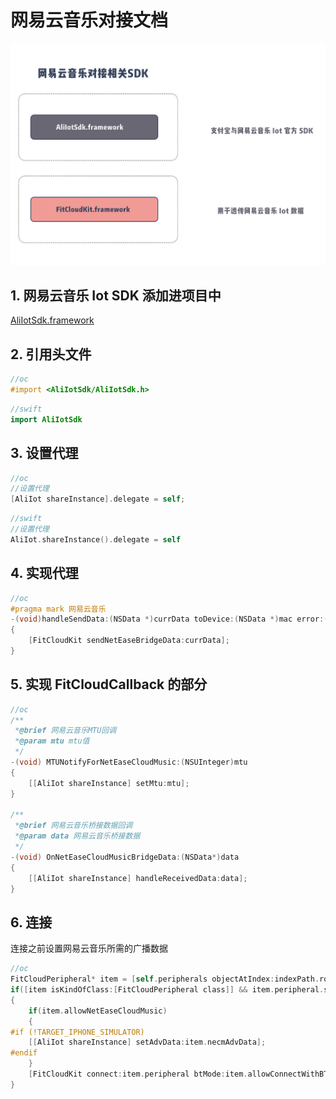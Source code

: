 # 网易云音乐对接文档

![网易云音乐 Iot 对接相关 SDK](media/cloudmusic.png)

## 1. 网易云音乐 Iot SDK 添加进项目中

[AliIotSdk.framework](AliIotSdk.framework)

## 2. 引用头文件

```objective-c
//oc
#import <AliIotSdk/AliIotSdk.h>

```

```swift
//swift
import AliIotSdk
```

## 3. 设置代理

```objective-c
//oc
//设置代理
[AliIot shareInstance].delegate = self;

```

```swift
//swift
//设置代理
AliIot.shareInstance().delegate = self

```

## 4. 实现代理

```objective-c
//oc
#pragma mark 网易云音乐
-(void)handleSendData:(NSData *)currData toDevice:(NSData *)mac error:(NSError *)error
{
    [FitCloudKit sendNetEaseBridgeData:currData];
}

```

## 5. 实现 FitCloudCallback 的部分

```objective-c
//oc
/**
 *@brief 网易云音乐MTU回调
 *@param mtu mtu值
 */
-(void) MTUNotifyForNetEaseCloudMusic:(NSUInteger)mtu
{
    [[AliIot shareInstance] setMtu:mtu];
}

/**
 *@brief 网易云音乐桥接数据回调
 *@param data 网易云音乐桥接数据
 */
-(void) OnNetEaseCloudMusicBridgeData:(NSData*)data
{
    [[AliIot shareInstance] handleReceivedData:data];
}

```

## 6. 连接

连接之前设置网易云音乐所需的广播数据

```objective-c
//oc
FitCloudPeripheral* item = [self.peripherals objectAtIndex:indexPath.row];
if([item isKindOfClass:[FitCloudPeripheral class]] && item.peripheral.state != CBPeripheralStateConnecting && (item.peripheral.state != CBPeripheralStateConnected || item.paired))
{
    if(item.allowNetEaseCloudMusic)
    {
#if (!TARGET_IPHONE_SIMULATOR)
    [[AliIot shareInstance] setAdvData:item.necmAdvData];
#endif
    }
    [FitCloudKit connect:item.peripheral btMode:item.allowConnectWithBT];
}
```
